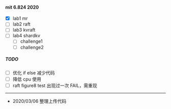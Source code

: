 #### mit 6.824 2020

- [x] lab1 mr
- [ ] lab2 raft
- [ ] lab3 kvraft
- [ ] lab4 shardkv
    - [ ] challenge1
    - [ ] challenge2

##### TODO
- [ ] 优化 if else 减少代码
- [ ] 降低 cpu 使用
- [ ] raft figure8 test 出现过一次 FAIL，需重现
-----

* 2020/03/06 
    整理上传代码